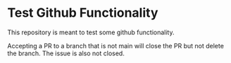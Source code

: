 # Test Github Functionality
This repository is meant to test some github functionality.

Accepting a PR to a branch that is not main will close the PR but not delete the branch. The issue is also not closed.
